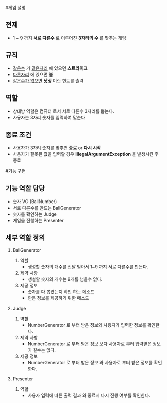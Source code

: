 #게임 설명
## 전제
- 1 ~ 9 까지 __서로 다른수__ 로 이루어진 __3자리의 수__ 를 맞추는 게임

## 규칙
- <u>같은수</u> 가 <u>같은자리</u> 에 있으면 __스트라이크__
- <u>다른자리</u> 에 있으면 __볼__
- <u>같은수가 없으면</u> __낫싱__ 이란 힌트를 출력

## 역할
- 상대방 역할은 컴퓨터 로서 서로 다른수 3자리를 뽑는다.
- 사용자는 3자리 숫자를 입력하여 맞춘다

## 종료 조건
- 사용자가 3자리 숫자를 맞추면 __종료__ or __다시 시작__
- 사용자가 잘못된 값을 입력할 경우 __IllegalArgumentException__ 을 발생시킨 후 종료


#기능 구현 
## 기능 역할 담당
- 숫자 VO (BallNumber)
- 서로 다른수를 만드는 BallGenerator
- 숫자를 확인하는 Judge
- 게임을 진행하는 Presenter

## 세부 역할 정의
1. BallGenerator
   1. 역할
      - 생성할 숫자의 개수를 전달 받아서 1~9 까지 서로 다른수를 만든다.
   2. 제약 사항
      - 생설할 숫자의 개수는 9개를 넘을수 없다.
   3. 제공 정보
      - 숫자를 다 뽑았는지 확인 하는 메소드
      - 만든 정보를 제공하기 위한 메소드 

2. Judge
   1. 역할
      - NumberGenerator 로 부터 받은 정보와 사용자가 입력한 정보를 확인한다.
   2. 제약 사항
      - NumberGenerator 로 부터 받은 정보 보다 사용자로 부터 입력받은 정보가 길수는 없다.
   3. 제공 정보
      - NumberGenerator 로 부터 받은 정보 와 사용자로 부터 받은 정보를 확인한다.

3. Presenter
   1. 역할
      - 사용자 입력에 따른 출력 결과 와 종료시 다시 진행 여부를 확인한다.
   
      
